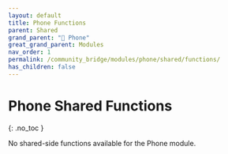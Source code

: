 ```yaml
---
layout: default
title: Phone Functions
parent: Shared
grand_parent: "📱 Phone"
great_grand_parent: Modules
nav_order: 1
permalink: /community_bridge/modules/phone/shared/functions/
has_children: false
---
```


# Phone Shared Functions
{: .no_toc }

No shared-side functions available for the Phone module.
